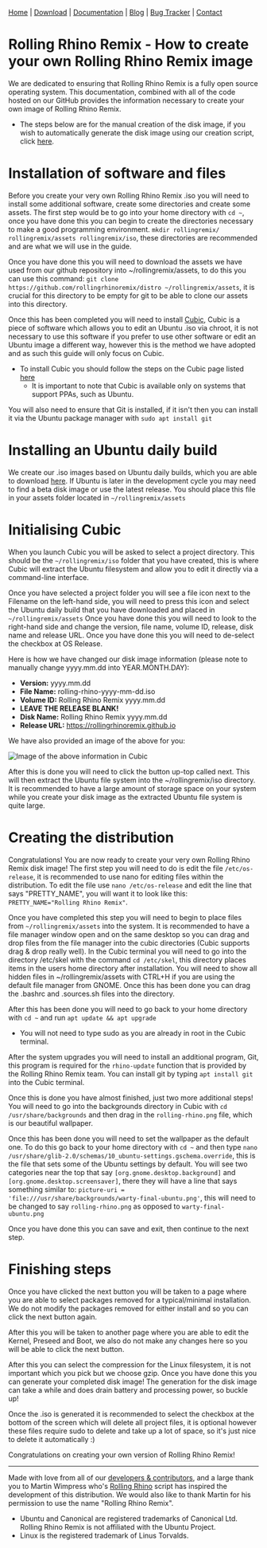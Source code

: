 <head>
  <link rel="shortcut icon" type="image/x-icon" href="https://raw.githubusercontent.com/MrBeeBenson/rrr-site/main/favicon.png" />
</head>

<div id="navigation">

<a href="https://rollingrhinoremix.github.io">Home</a> | <a href="https://rollingrhinoremix.github.io/download">Download</a> | <a href="https://rollingrhinoremix.github.io/docs">Documentation</a> | <a href="https://rollingrhinoremix.github.io/blog">Blog</a> | <a href="https://rollingrhinoremix.github.io/bugs">Bug Tracker</a> | <a href="https://rollingrhinoremix.github.io#contact">Contact</a>

</div>

# Rolling Rhino Remix - How to create your own Rolling Rhino Remix image

We are dedicated to ensuring that Rolling Rhino Remix is a fully open source operating system. This documentation, combined with all of the code hosted on our GitHub provides the information necessary to create your own image of Rolling Rhino Remix. 

- The steps below are for the manual creation of the disk image, if you wish to automatically generate the disk image using our creation script, click [here](https://github.com/rollingrhinoremix/creation_script).

# Installation of software and files

Before you create your very own Rolling Rhino Remix .iso you will need to install some additional software, create some directories and create some assets. The first step would be to go into your home directory with `cd ~`, once  you have done this you can begin to create the directories necessary to make a good programming environment. `mkdir rollingremix/ rollingremix/assets rollingremix/iso`, these directories are recommended and are what we will use in the guide. 

Once you have done this you will need to download the assets we have used from our github repository into ~/rollingremix/assets, to do this you can use this command: `git clone https://github.com/rollingrhinoremix/distro ~/rollingremix/assets`, it is crucial for this directory to be empty for git to be able to clone our assets into this directory. 

Once this has been completed you will need to install [Cubic](https://launchpad.net/cubic), Cubic is a piece of software which allows you to edit an Ubuntu .iso via chroot, it is not necessary to use this software if you prefer to use other software or edit an Ubuntu image a different way, however this is the method we have adopted and as such this guide will only focus on Cubic. 

- To install Cubic you should follow the steps on the Cubic page listed [here](https://launchpad.net/cubic)
    - It is important to note that Cubic is available only on systems that support PPAs, such as Ubuntu.

You will also need to ensure that Git is installed, if it isn't then you can install it via the Ubuntu package manager with `sudo apt install git`

# Installing an Ubuntu daily build

We create our .iso images based on Ubuntu daily builds, which you are able to download [here](https://cdimage.ubuntu.com/daily-live/current). If Ubuntu is later in the development cycle you may need to find a beta disk image or use the latest release. You should place this file in your assets folder located in `~/rollingremix/assets`

# Initialising Cubic

When you launch Cubic you will be asked to select a project directory. This should be the `~/rollingremix/iso` folder that you have created, this is where Cubic will extract the Ubuntu filesystem and allow you to edit it directly via a command-line interface. 

Once you have selected a project folder you will see a file icon next to the Filename on the left-hand side, you will need to press this icon and select the Ubuntu daily build that you have downloaded and placed in `~/rollingremix/assets` Once you have done this you will need to look to the right-hand side and change the version, file name, volume ID, release, disk name and release URL. Once you have done this you will need to de-select the checkbox at OS Release.

Here is how we have changed our disk image information (please note to manually change yyyy.mm.dd into YEAR.MONTH.DAY):
- **Version:** yyyy.mm.dd 
- **File Name:** rolling-rhino-yyyy-mm-dd.iso 
- **Volume ID:** Rolling Rhino Remix yyyy.mm.dd
- **LEAVE THE RELEASE BLANK!**
- **Disk Name:** Rolling Rhino Remix yyyy.mm.dd
- **Release URL:** https://rollingrhinoremix.github.io

We have also provided an image of the above for you:

![Image of the above information in Cubic](../assets/images/cubic-menu.png)

After this is done you will need to click the button up-top called next. This will then extract the Ubuntu file system into the ~/rollingremix/iso directory. It is recommended to have a large amount of storage space on your system while you create your disk image as the extracted Ubuntu file system is quite large.

# Creating the distribution

Congratulations! You are now ready to create your very own Rolling Rhino Remix disk image! The first step you will need to do is edit the file `/etc/os-release`, it is recommended to use nano for editing files within the distribution. To edit the file use `nano /etc/os-release` and edit the line that says "PRETTY_NAME", you will want it to look like this: `PRETTY_NAME="Rolling Rhino Remix"`.

Once you have completed this step you will need to begin to place files from `~/rollingremix/assets` into the system. It is recommended to have a file manager window open and on the same desktop so you can drag and drop files from the file manager into the cubic directories (Cubic supports drag & drop really well). In the Cubic terminal you will need to go into the directory /etc/skel with the command `cd /etc/skel`, this directory places items in the users home directory after installation. You will need to show all hidden files in ~/rollingremix/assets with CTRL+H if you are using the default file manager from GNOME. Once this has been done you can drag the .bashrc and .sources.sh files into the directory.

After this has been done you will need to go back to your home directory with `cd ~` and run `apt update && apt upgrade`

- You will not need to type sudo as you are already in root in the Cubic terminal. 

After the system upgrades you will need to install an additional program, Git, this program is required for the `rhino-update` function that is provided by the Rolling Rhino Remix team. You can install git by typing `apt install git` into the Cubic terminal. 

Once this is done you have almost finished, just two more additional steps! You will need to go into the backgrounds directory in Cubic with `cd /usr/share/backgrounds` and then drag in the `rolling-rhino.png` file, which is our beautiful wallpaper.

Once this has been done you will need to set the wallpaper as the default one. To do this go back to your home directory with `cd ~` and then type `nano /usr/share/glib-2.0/schemas/10_ubuntu-settings.gschema.override`, this is the file that sets some of the Ubuntu settings by default. You will see two categories near the top that say `[org.gnome.desktop.background]` and `[org.gnome.desktop.screensaver]`, there they will have a line that says something similar to: `picture-uri = 'file:///usr/share/backgrounds/warty-final-ubuntu.png'`, this will need to be changed to say `rolling-rhino.png` as opposed to `warty-final-ubuntu.png`

Once you have done this you can save and exit, then continue to the next step.

# Finishing steps

Once you have clicked the next button you will be taken to a page where you are able to select packages removed for a typical/minimal installation. We do not modify the packages removed for either install and so you can click the next button again.

After this you will be taken to another page where you are able to edit the Kernel, Preseed and Boot, we also do not make any changes here so you will be able to click the next button.

After this you can select the compression for the Linux filesystem, it is not important which you pick but we choose gzip. Once you have done this you can generate your completed disk image! The generation for the disk image can take a while and does drain battery and processing power, so buckle up!

Once the .iso is generated it is recommended to select the checkbox at the bottom of the screen which will delete all project files, it is optional however these files require sudo to delete and take up a lot of space, so it's just nice to delete it automatically :)

Congratulations on creating your own version of Rolling Rhino Remix!

<hr />

Made with love from all of our [developers & contributors](https://rollingrhinoremix.github.io/contributors.txt), and a large thank you to Martin Wimpress who's [Rolling Rhino](https://github.com/wimpysworld/rolling-rhino) script has inspired the development of this distribution. We would also like to thank Martin for his permission to use the name "Rolling Rhino Remix".

- Ubuntu and Canonical are registered trademarks of Canonical Ltd. Rolling Rhino Remix is not affiliated with the Ubuntu Project. 
- Linux is the registered trademark of Linus Torvalds.
